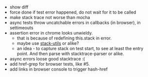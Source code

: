 * show diff
* force done if test error happened, do not wait for it to be called
* make stack trace not worse than mocha
* async tests throw uncatchable errors in callbacks (in browser), in settimeouts
* assertion error in chrome looks unwieldy.
	* that is because of redefining this.stack in error.
	* maybe use [stack-utils](https://www.npmjs.com/package/stack-utils) or alike?
	* an idea - to capture stack on test start, to see at least the entry point. And then parse with stacktrace-parser or alike.
* async errors loose good stacktrace :(
* add href-grep for browser tests, like #5.
* add links in browser console to trigger hash-href